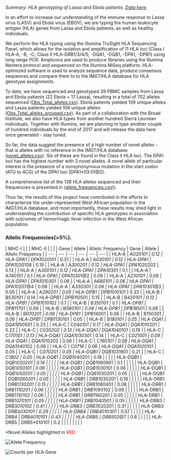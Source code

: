 *Summary: HLA genotyping of Lassa and Ebola patients. [Data here](https://github.com/andersen-lab/lassa-ebola-hla).*

In an effort to increase our understanding of the immune response to Lassa virus (LASV) and Ebola virus (EBOV), we are typing the human leukocyte antigen (HLA) genes from Lassa and Ebola patients, as well as healthy individuals.

We perform the HLA typing using the Illumina TruSight HLA Sequencing Panel, which allows for the isolation and amplification of 11 HLA loci (Class I HLA-A, -B, -C; Class II HLA-DRB1/3/4/5, -DQA1, -DQB1, -DPA1, -DPB1) using long range PCR. Amplicons are used to produce libraries using the Illumina Nextera protocol and sequenced on the Illumina MiSeq platform. HLA-optimized software is used to analyze sequence data, produce consensus sequences and compare them to to the IMGT/HLA database for HLA genotype assignments.

To date, we have sequenced and genotyped 39 PBMC samples from Lassa and Ebola patients (22 Ebola + 17 Lassa), resulting in a total of 702 alleles sequenced ([Obs_Total_alleles.csv](https://github.com/andersen-lab/lassa-ebola-hla/blob/master/Obs_Total_alleles.csv)). Ebola patients yielded 109 unique alleles and Lassa patients yielded 108 unique alleles ([Obs_Total_alleles_grouped.csv](https://github.com/andersen-lab/lassa-ebola-hla/blob/master/Obs_Total_alleles_grouped.csv)). As part of a collaboration with the Broad Institute, we also have HLA types from another hundred Sierra Leonean individuals. Together with Illumina, we are planning to type another couple of hundred individuals by the end of 2017 and will release the data here once generated - stay tuned.

So far, the data suggest the presence of a high number of novel alleles - that is alleles with no reference in the IMGT/HLA database ([novel_alleles.csv](https://github.com/andersen-lab/lassa-ebola-hla/blob/master/novel_alleles.csv)). Six of these are found in the Class II HLA loci. The DPA1 loci has the highest number with 3 novel alleles. A novel allele of particular interest is the presence of a nonsynonymous mutation in the start codon (ATG to ACG) of the DPA1 loci (DPA1*03:01@2). 

A comprehensive list of the 138 HLA alleles sequenced and their frequencies is presented in ([allele_frequencies.csv](https://github.com/andersen-lab/lassa-ebola-hla/blob/master/allele_frequencies.csv))). 

Thus far, the results of this project have contributed in the efforts to characterize the under-represented West African population in the IMGT/HLA database, and most importantly, these results may shed light in understanding the contribution of specific HLA genotypes in association with outcomes of hemorrhagic fever infection in the West African population. 

### Allelic Frequencies(>5%).

| MHC-I |          |                   | MHC-II   |             |                   |
| Gene  | Allele   | Allelic Frequency | Gene     | Allele      | Allelic Frequency |
| ---   | ---      |               --- | ---      | ---         |               --- |
| HLA-A | A*020101 |              0.12 | HLA-DPA1 | DPA1*020101 |              0.31 |
| HLA-A | A*030101 |              0.12 | HLA-DPA1 | DPA1*020108 |              0.19 |
| HLA-A | A*300201 |              0.12 | HLA-DPA1 | DPA1*020202 |              0.13 |
| HLA-A | A*300101 |              0.12 | HLA-DPA1 | DPA1*0301   |               0.1 |
| HLA-A | A*740101 |               0.1 | HLA-DPA1 | DPA1*0301@2 |              0.09 |
| HLA-A | A*230101 |              0.08 | HLA-DPA1 | DPA1*010301 |              0.06 |
| HLA-A | A*680101 |              0.06 | HLA-DPA1 | DPA1*0207@4 |              0.06 |
| HLA-A | A*330301 |              0.06 | HLA-DPA1 | DPA1*0301@3 |              0.05 |
| HLA-A | A*290201 |              0.05 | HLA-DPB1 | DPB1*010101 |              0.33 |
| HLA-B | B*530101 |              0.14 | HLA-DPB1 | DPB1*10501  |              0.15 |
| HLA-B | B*420101 |              0.12 | HLA-DPB1 | DPB1*010102 |               0.1 |
| HLA-B | B*350101 |               0.1 | HLA-DPB1 | DPB1*1701   |              0.09 |
| HLA-B | B*580101 |              0.08 | HLA-DPB1 | DPB1*8501   |              0.06 |
| HLA-B | B*070201 |              0.06 | HLA-DPB1 | DPB1*4001   |              0.06 |
| HLA-B | B*150301 |              0.06 | HLA-DPB1 | DPB1*130101 |              0.05 |
| HLA-B | B*180101 |              0.05 | HLA-DQA1 | DQA1*050501 |              0.23 |
| HLA-C | C*040101 |              0.17 | HLA-DQA1 | DQA1*010201 |              0.22 |
| HLA-C | C*030202 |              0.13 | HLA-DQA1 | DQA1*040101 |              0.19 |
| HLA-C | C*170101 |              0.13 | HLA-DQA1 | DQA1*030301 |              0.14 |
| HLA-C | C*021001 |              0.09 | HLA-DQA1 | DQA1*010202 |              0.06 |
| HLA-C | C*160101 |              0.08 | HLA-DQA1 | DQA1*040102 |              0.06 |
| HLA-C | C*0718   |              0.06 | HLA-DQA1 | DQA1*020101 |              0.05 |
| HLA-C | C*070201 |              0.05 | HLA-DQB1 | DQB1*031901 |              0.21 |
| HLA-C | C*1802   |              0.05 | HLA-DQB1 | DQB1*040201 |              0.18 |
|       |          |                   | HLA-DQB1 | DQB1*020201 |              0.14 |
|       |          |                   | HLA-DQB1 | DQB1*060901 |               0.1 |
|       |          |                   | HLA-DQB1 | DQB1*050101 |              0.06 |
|       |          |                   | HLA-DQB1 | DQB1*030101 |              0.06 |
|       |          |                   | HLA-DQB1 | DQB1*050201 |              0.05 |
|       |          |                   | HLA-DQB1 | DQB1*030201 |              0.05 |
|       |          |                   | HLA-DQB1 | DQB1*060201 |              0.05 |
|       |          |                   | HLA-DRB1 | DRB1*030201 |              0.19 |
|       |          |                   | HLA-DRB1 | DRB1*130201 |              0.15 |
|       |          |                   | HLA-DRB1 | DRB1*080401 |              0.08 |
|       |          |                   | HLA-DRB1 | DRB1*110201 |              0.06 |
|       |          |                   | HLA-DRB1 | DRB1*090102 |              0.06 |
|       |          |                   | HLA-DRB1 | DRB1*110102 |              0.06 |
|       |          |                   | HLA-DRB1 | DRB1*160201 |              0.05 |
|       |          |                   | HLA-DRB1 | DRB1*070101 |              0.05 |
|       |          |                   | HLA-DRB1 | DRB1*040501 |              0.05 |
|       |          |                   | HLA-DRB3 | DRB3*010102 |              0.41 |
|       |          |                   | HLA-DRB3 | DRB3*020201 |              0.31 |
|       |          |                   | HLA-DRB3 | DRB3*030101 |              0.29 |
|       |          |                   | HLA-DRB4 | DRB4*010301 |              0.57 |
|       |          |                   | HLA-DRB4 | DRB4*010101 |              0.43 |
|       |          |                   | HLA-DRB5 | DRB5*02@7   |               0.8 |
|       |          |                   | HLA-DRB5 | DRB5*010101 |               0.2 |
|       |          |                   |          |             |                   |

\*Novel Alleles highlighted in <span style="color: red;">RED</span>.

![Allele Frequency](https://raw.githubusercontent.com/andersen-lab/lassa-ebola-hla/master/img/allelic_frequency.png)

![Counts per HLA Gene](https://raw.githubusercontent.com/andersen-lab/lassa-ebola-hla/master/img/counts.png)
